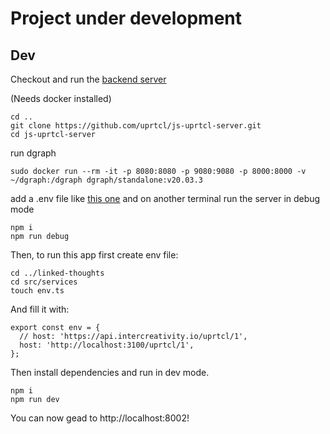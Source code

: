# Project under development

## Dev

Checkout and run the [backend server](https://github.com/uprtcl/js-uprtcl-server)

(Needs docker installed)

```
cd ..
git clone https://github.com/uprtcl/js-uprtcl-server.git
cd js-uprtcl-server
```

run dgraph

```
sudo docker run --rm -it -p 8080:8080 -p 9080:9080 -p 8000:8000 -v ~/dgraph:/dgraph dgraph/standalone:v20.03.3
```

add a .env file like [this one](https://gist.github.com/pepoospina/6993d1f03773b3b333008f66838ccae7) and
on another terminal run the server in debug mode

```
npm i
npm run debug
```

Then, to run this app first create env file:

```
cd ../linked-thoughts
cd src/services
touch env.ts
```

And fill it with:

```
export const env = {
  // host: 'https://api.intercreativity.io/uprtcl/1',
  host: 'http://localhost:3100/uprtcl/1',
};
```

Then install dependencies and run in dev mode.

```
npm i
npm run dev
```

You can now gead to http://localhost:8002!
